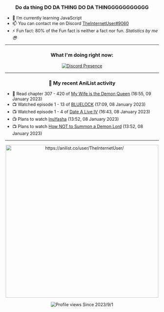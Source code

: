 <div align="center">

### Do da thing DO DA THING DO DA THINGGGGGGGGGGG
</div>

- 🌱 I’m currently learning JavaScript
- 📫 You can contact me on Discord [TheInternetUser#9060](https://discord.com/users/534117072796385300)
- ⚡ Fun fact: 80% of the Fun fact is neither a fact nor fun. _Statistics by me 😎_
<hr>

<div align="center">

### What I'm doing right now:
[![Discord Presence](https://lanyard.cnrad.dev/api/534117072796385300)](https://discord.com/users/534117072796385300)
<hr>
  
### 🌸 My recent AniList activity

</div>

<!-- ANILIST_ACTIVITY:start -->

-   📖 Read chapter 307 - 420 of [My Wife is the Demon Queen](https://anilist.co/manga/107966) (16:55, 09 January 2023)
-   📺 Watched episode 1 - 13 of [BLUELOCK](https://anilist.co/anime/137822) (17:09, 08 January 2023)
-   📺 Watched episode 1 - 4 of [Date A Live IV](https://anilist.co/anime/116605) (16:43, 08 January 2023)
-   📺 Plans to watch [InuYasha](https://anilist.co/anime/249) (13:52, 08 January 2023)
-   📺 Plans to watch [How NOT to Summon a Demon Lord](https://anilist.co/anime/101004) (13:52, 08 January 2023)

<!-- ANILIST_ACTIVITY:end -->
<hr>

<div align="center">

<img width="500" alt="https://anilist.co/user/TheInternetUser/" src="https://img.anili.st/User/929966"/>

![Profile views](https://gpvc.arturio.dev/TheInternetUse7) Since 2023/9/1

</div>
